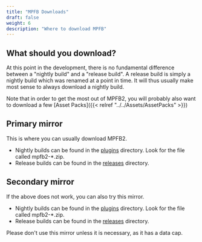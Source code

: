 ```yaml
---
title: "MPFB Downloads"
draft: false
weight: 6
description: "Where to download MPFB"
---
```


## What should you download?

At this point in the development, there is no fundamental difference between a "nightly build" and a "release build". 
A release build is simply a nightly build which was renamed at a point in time. It will thus usually make most sense
to always download a nightly build.

Note that in order to get the most out of MPFB2, you will probably also want to download
a few [Asset Packs]({{< relref "../../Assets/AssetPacks" >}})

## Primary mirror

This is where you can usually download MPFB2.

- Nightly builds can be found in the [plugins](http://files.makehumancommunity.org/plugins/) directory. Look for the file called mpfb2-*.zip.
- Release builds can be found in the [releases](http://files.makehumancommunity.org/releases/) directory. 

## Secondary mirror

If the above does not work, you can also try this mirror. 

- Nightly builds can be found in the [plugins](http://files2.makehumancommunity.org/plugins/) directory. Look for the file called mpfb2-*.zip.
- Release builds can be found in the [releases](http://files2.makehumancommunity.org/releases/) directory. 

Please don't use this mirror unless it is necessary, as it has a data cap.



